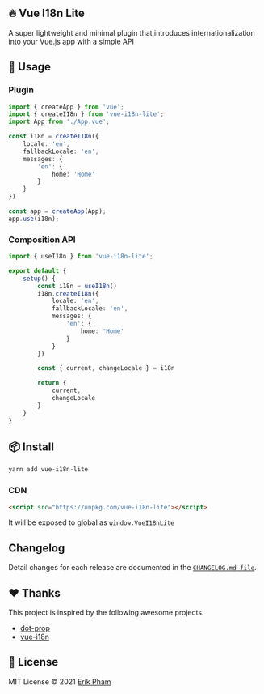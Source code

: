 ## 🔥️ Vue I18n Lite

A super lightweight and minimal plugin that introduces internationalization into your Vue.js app with a simple API

## 🚀 Usage
### Plugin

```ts
import { createApp } from 'vue';
import { createI18n } from 'vue-i18n-lite';
import App from './App.vue';

const i18n = createI18n({
    locale: 'en',
    fallbackLocale: 'en',
    messages: {
        'en': {
            home: 'Home'
        }
    }
})

const app = createApp(App);
app.use(i18n);

```
### Composition API

```ts
import { useI18n } from 'vue-i18n-lite';

export default {
    setup() {
        const i18n = useI18n()
        i18n.createI18n({
            locale: 'en',
            fallbackLocale: 'en',
            messages: {
                'en': {
                    home: 'Home'
                }
            }
        })

        const { current, changeLocale } = i18n

        return {
            current,
            changeLocale
        }
    }
}
```

## 📦 Install

```bash
yarn add vue-i18n-lite
```

### CDN

```html
<script src="https://unpkg.com/vue-i18n-lite"></script>
```

It will be exposed to global as `window.VueI18nLite`

## Changelog

Detail changes for each release are documented in the [`CHANGELOG.md file`](https://github.com/FrontLabsOfficial/vue-i18n-lite/blob/master/CHANGELOG.md).

## ❤️ Thanks

This project is inspired by the following awesome projects.
- [dot-prop](https://github.com/sindresorhus/dot-prop)
- [vue-i18n](https://github.com/kazupon/vue-i18n)

## 📄 License

MIT License © 2021 [Erik Pham](https://github.com/erikpham)
